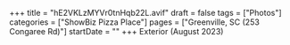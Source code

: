 +++
title = "hE2VKLzMYVr0tnHqb22L.avif"
draft = false
tags = ["Photos"]
categories = ["ShowBiz Pizza Place"]
pages = ["Greenville, SC (253 Congaree Rd)"]
startDate = ""
+++
Exterior (August 2023)
